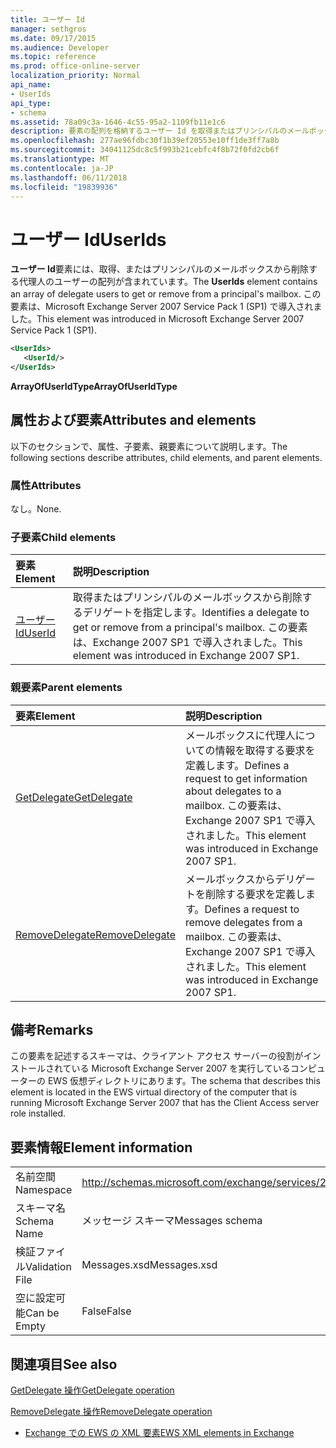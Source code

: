 ```yaml
---
title: ユーザー Id
manager: sethgros
ms.date: 09/17/2015
ms.audience: Developer
ms.topic: reference
ms.prod: office-online-server
localization_priority: Normal
api_name:
- UserIds
api_type:
- schema
ms.assetid: 78a09c3a-1646-4c55-95a2-1109fb11e1c6
description: 要素の配列を格納するユーザー Id を取得またはプリンシパルのメールボックスから削除するユーザーを委任します。 この要素は、Microsoft Exchange Server 2007 Service Pack 1 (SP1) で導入されました。
ms.openlocfilehash: 277ae96fdbc30f1b39ef20553e10ff1de3ff7a8b
ms.sourcegitcommit: 34041125dc8c5f993b21cebfc4f8b72f0fd2cb6f
ms.translationtype: MT
ms.contentlocale: ja-JP
ms.lasthandoff: 06/11/2018
ms.locfileid: "19839936"
---
```

# <a name="userids"></a><span data-ttu-id="d8381-104">ユーザー Id</span><span class="sxs-lookup"><span data-stu-id="d8381-104">UserIds</span></span>

<span data-ttu-id="d8381-105">**ユーザー Id**要素には、取得、またはプリンシパルのメールボックスから削除する代理人のユーザーの配列が含まれています。</span><span class="sxs-lookup"><span data-stu-id="d8381-105">The **UserIds** element contains an array of delegate users to get or remove from a principal's mailbox.</span></span> <span data-ttu-id="d8381-106">この要素は、Microsoft Exchange Server 2007 Service Pack 1 (SP1) で導入されました。</span><span class="sxs-lookup"><span data-stu-id="d8381-106">This element was introduced in Microsoft Exchange Server 2007 Service Pack 1 (SP1).</span></span> 
  
```xml
<UserIds>
   <UserId/>
</UserIds>
```

 <span data-ttu-id="d8381-107">**ArrayOfUserIdType**</span><span class="sxs-lookup"><span data-stu-id="d8381-107">**ArrayOfUserIdType**</span></span>
## <a name="attributes-and-elements"></a><span data-ttu-id="d8381-108">属性および要素</span><span class="sxs-lookup"><span data-stu-id="d8381-108">Attributes and elements</span></span>

<span data-ttu-id="d8381-109">以下のセクションで、属性、子要素、親要素について説明します。</span><span class="sxs-lookup"><span data-stu-id="d8381-109">The following sections describe attributes, child elements, and parent elements.</span></span>
  
### <a name="attributes"></a><span data-ttu-id="d8381-110">属性</span><span class="sxs-lookup"><span data-stu-id="d8381-110">Attributes</span></span>

<span data-ttu-id="d8381-111">なし。</span><span class="sxs-lookup"><span data-stu-id="d8381-111">None.</span></span>
  
### <a name="child-elements"></a><span data-ttu-id="d8381-112">子要素</span><span class="sxs-lookup"><span data-stu-id="d8381-112">Child elements</span></span>

|<span data-ttu-id="d8381-113">**要素**</span><span class="sxs-lookup"><span data-stu-id="d8381-113">**Element**</span></span>|<span data-ttu-id="d8381-114">**説明**</span><span class="sxs-lookup"><span data-stu-id="d8381-114">**Description**</span></span>|
|:-----|:-----|
|[<span data-ttu-id="d8381-115">ユーザー Id</span><span class="sxs-lookup"><span data-stu-id="d8381-115">UserId</span></span>](userid.md) <br/> |<span data-ttu-id="d8381-116">取得またはプリンシパルのメールボックスから削除するデリゲートを指定します。</span><span class="sxs-lookup"><span data-stu-id="d8381-116">Identifies a delegate to get or remove from a principal's mailbox.</span></span> <span data-ttu-id="d8381-117">この要素は、Exchange 2007 SP1 で導入されました。</span><span class="sxs-lookup"><span data-stu-id="d8381-117">This element was introduced in Exchange 2007 SP1.</span></span>  <br/> |
   
### <a name="parent-elements"></a><span data-ttu-id="d8381-118">親要素</span><span class="sxs-lookup"><span data-stu-id="d8381-118">Parent elements</span></span>

|<span data-ttu-id="d8381-119">**要素**</span><span class="sxs-lookup"><span data-stu-id="d8381-119">**Element**</span></span>|<span data-ttu-id="d8381-120">**説明**</span><span class="sxs-lookup"><span data-stu-id="d8381-120">**Description**</span></span>|
|:-----|:-----|
|[<span data-ttu-id="d8381-121">GetDelegate</span><span class="sxs-lookup"><span data-stu-id="d8381-121">GetDelegate</span></span>](getdelegate.md) <br/> |<span data-ttu-id="d8381-122">メールボックスに代理人についての情報を取得する要求を定義します。</span><span class="sxs-lookup"><span data-stu-id="d8381-122">Defines a request to get information about delegates to a mailbox.</span></span> <span data-ttu-id="d8381-123">この要素は、Exchange 2007 SP1 で導入されました。</span><span class="sxs-lookup"><span data-stu-id="d8381-123">This element was introduced in Exchange 2007 SP1.</span></span>  <br/> |
|[<span data-ttu-id="d8381-124">RemoveDelegate</span><span class="sxs-lookup"><span data-stu-id="d8381-124">RemoveDelegate</span></span>](removedelegate.md) <br/> |<span data-ttu-id="d8381-125">メールボックスからデリゲートを削除する要求を定義します。</span><span class="sxs-lookup"><span data-stu-id="d8381-125">Defines a request to remove delegates from a mailbox.</span></span> <span data-ttu-id="d8381-126">この要素は、Exchange 2007 SP1 で導入されました。</span><span class="sxs-lookup"><span data-stu-id="d8381-126">This element was introduced in Exchange 2007 SP1.</span></span>  <br/> |
   
## <a name="remarks"></a><span data-ttu-id="d8381-127">備考</span><span class="sxs-lookup"><span data-stu-id="d8381-127">Remarks</span></span>

<span data-ttu-id="d8381-128">この要素を記述するスキーマは、クライアント アクセス サーバーの役割がインストールされている Microsoft Exchange Server 2007 を実行しているコンピューターの EWS 仮想ディレクトリにあります。</span><span class="sxs-lookup"><span data-stu-id="d8381-128">The schema that describes this element is located in the EWS virtual directory of the computer that is running Microsoft Exchange Server 2007 that has the Client Access server role installed.</span></span>
  
## <a name="element-information"></a><span data-ttu-id="d8381-129">要素情報</span><span class="sxs-lookup"><span data-stu-id="d8381-129">Element information</span></span>

|||
|:-----|:-----|
|<span data-ttu-id="d8381-130">名前空間</span><span class="sxs-lookup"><span data-stu-id="d8381-130">Namespace</span></span>  <br/> |http://schemas.microsoft.com/exchange/services/2006/messages  <br/> |
|<span data-ttu-id="d8381-131">スキーマ名</span><span class="sxs-lookup"><span data-stu-id="d8381-131">Schema Name</span></span>  <br/> |<span data-ttu-id="d8381-132">メッセージ スキーマ</span><span class="sxs-lookup"><span data-stu-id="d8381-132">Messages schema</span></span>  <br/> |
|<span data-ttu-id="d8381-133">検証ファイル</span><span class="sxs-lookup"><span data-stu-id="d8381-133">Validation File</span></span>  <br/> |<span data-ttu-id="d8381-134">Messages.xsd</span><span class="sxs-lookup"><span data-stu-id="d8381-134">Messages.xsd</span></span>  <br/> |
|<span data-ttu-id="d8381-135">空に設定可能</span><span class="sxs-lookup"><span data-stu-id="d8381-135">Can be Empty</span></span>  <br/> |<span data-ttu-id="d8381-136">False</span><span class="sxs-lookup"><span data-stu-id="d8381-136">False</span></span>  <br/> |
   
## <a name="see-also"></a><span data-ttu-id="d8381-137">関連項目</span><span class="sxs-lookup"><span data-stu-id="d8381-137">See also</span></span>



[<span data-ttu-id="d8381-138">GetDelegate 操作</span><span class="sxs-lookup"><span data-stu-id="d8381-138">GetDelegate operation</span></span>](getdelegate-operation.md)
  
[<span data-ttu-id="d8381-139">RemoveDelegate 操作</span><span class="sxs-lookup"><span data-stu-id="d8381-139">RemoveDelegate operation</span></span>](removedelegate-operation.md)


- [<span data-ttu-id="d8381-140">Exchange での EWS の XML 要素</span><span class="sxs-lookup"><span data-stu-id="d8381-140">EWS XML elements in Exchange</span></span>](ews-xml-elements-in-exchange.md)

